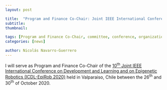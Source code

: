 ```yaml
---
layout: post

title:  "Program and Finance Co-Chair: Joint IEEE International Conference on Development and Learning and on Epigenetic Robotics (ICDL-EpiRob 2020)"
subtitle: 
thumbnail: 

tags: [Program and Finance Co-Chair, committee, conference, organization]
categories: [news]

author: Nicolás Navarro-Guerrero
---
```


I will serve as Program and Finance Co-Chair of the <a href="https://cdstc.gitlab.io/icdl-2020/" target="_blank">10<sup>th</sup> Joint IEEE International Conference on Development and Learning and on Epigenetic Robotics (ICDL-EpiRob 2020)</a> held in Valparaiso, Chile between the 26<sup>th</sup> and 30<sup>th</sup> of October 2020.

<!--more-->

